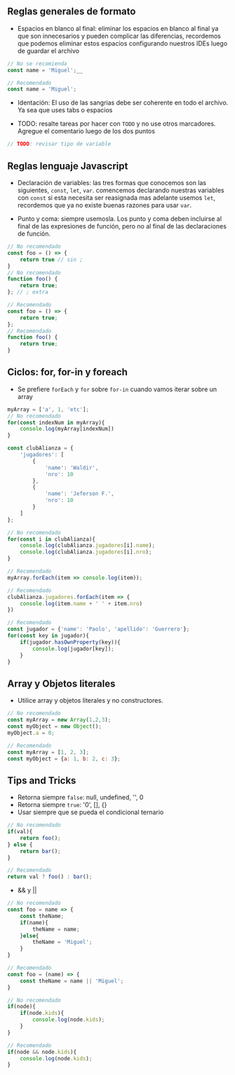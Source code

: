 
## Reglas generales de formato
- Espacios en blanco al final: eliminar los espacios en blanco al final ya que son innecesarios y pueden complicar las diferencias, recordemos que podemos eliminar estos espacios configurando nuestros IDEs luego de guardar el archivo

```javascript
// No se recomienda
const name = 'Miguel';__

// Recomendado
const name = 'Miguel';
```

- Identación: El uso de las sangrias debe ser coherente en todo el archivo. Ya sea que uses tabs o espacios

- TODO: resalte tareas por hacer con ```TODO``` y no use otros marcadores. Agregue el comentario luego de los dos puntos
```javascript
// TODO: revisar tipo de variable
```

## Reglas lenguaje Javascript

- Declaración de variables: las tres formas que conocemos son las siguientes, ```const```, ```let```, ```var```. comencemos declarando nuestras variables con ```const``` si esta necesita ser reasignada mas adelante usemos ```let```, recordemos que ya no existe buenas razones para usar ```var```.

- Punto y coma: siempre usemosla. Los punto y coma deben incluirse al final de las expresiones de función, pero no al final de las declaraciones  de función.
```javascript
// No recomendado
const foo = () => {
    return true // sin ;
}
// No recomendado
function foo() {
    return true;
}; // ; extra

// Recomendado
const foo = () => {
    return true;
};
// Recomendado
function foo() {
    return true;
}
```

## Ciclos: for, for-in y foreach

- Se prefiere ```forEach``` y ```for``` sobre ```for-in``` cuando vamos iterar sobre un array

```javascript
myArray = ['a', 1, 'etc'];
// No recomendado
for(const indexNum in myArray){
    console.log(myArray[indexNum])
}

const clubAlianza = {
    'jugadores': [
        {
            'name': 'Waldir',
            'nro': 10
        },
        {
            'name': 'Jeferson F.',
            'nro': 10
        }
    ]
};

// No recomendado
for(const i in clubAlianza){
    console.log(clubAlianza.jugadores[i].name);
    console.log(clubAlianza.jugadores[i].nro);
}

// Recomendado
myArray.forEach(item => console.log(item));

// Recomendado
clubAlianza.jugadores.forEach(item => {
    console.log(item.name + ' ' + item.nro)
})

// Recomendado
const jugador = {'name': 'Paolo', 'apellido': 'Guerrero'};
for(const key in jugador){
    if(jugador.hasOwnProperty(key)){
        console.log(jugador[key]);
    }
}
```

## Array y Objetos literales

- Utilice array y objetos literales y no constructores.

```javascript
// No recomendado
const myArray = new Array(1,2,3);
const myObject = new Object();
myObject.a = 0;

// Recomendado
const myArray = [1, 2, 3];
const myObject = {a: 1, b: 2, c: 3};
```

## Tips and Tricks

- Retorna siempre ```false```: null, undefined, '', 0
- Retorna siempre ```true```: '0', [], {}
- Usar siempre que se pueda el condicional ternario
```javascript
// No recomendado
if(val){
    return foo();
} else {
    return bar();
}

// Recomendado
return val ? foo() : bar();
```

- && y || 
```javascript
// No recomendado
const foo = name => {
    const theName;
    if(name){
        theName = name;
    }else{
        theName = 'Miguel';
    }
}

// Recomendado
const foo = (name) => {
    const theName = name || 'Miguel';
}

// No recomendado
if(node){
    if(node.kids){
        console.log(node.kids);
    }
}

// Recomendado
if(node && node.kids){
    console.log(node.kids);
}
```